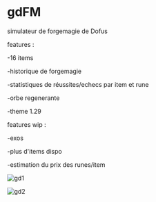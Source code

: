 # gdFM
simulateur de forgemagie de Dofus

features :

  -16 items
  
  -historique de forgemagie
  
  -statistiques de réussites/echecs par item et rune
  
  -orbe regenerante

  -theme 1.29
  

features wip : 

-exos

-plus d'items dispo

-estimation du prix des runes/item

![gd1](https://github.com/user-attachments/assets/2b8a0146-c5d8-4528-8fc5-a337930ea99b)

![gd2](https://github.com/user-attachments/assets/265f7153-dca8-419e-8c5d-8687ff11a803)
